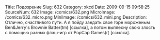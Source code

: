 Title: Подозрение 
Slug: 632 
Category: xkcd 
Date: 2009-09-15 09:58:25 
SourceNum: 632 
Image: /comics/632.png 
MicroImage: /comics/632_micro.png 
MiniImage: /comics/632_mini.png 
Description: Отлично, счастливого пути. А я пойду заедать свое горе мороженым Ben&Jerry's Brownie Batter(tm) [ссылка], а потом выплесну свою злость с помощью разных флэш-игр от PopCap Games(r) [ссылка]. 

